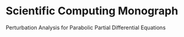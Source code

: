 # Scientific Computing Monograph
Perturbation Analysis for Parabolic Partial Differential Equations
